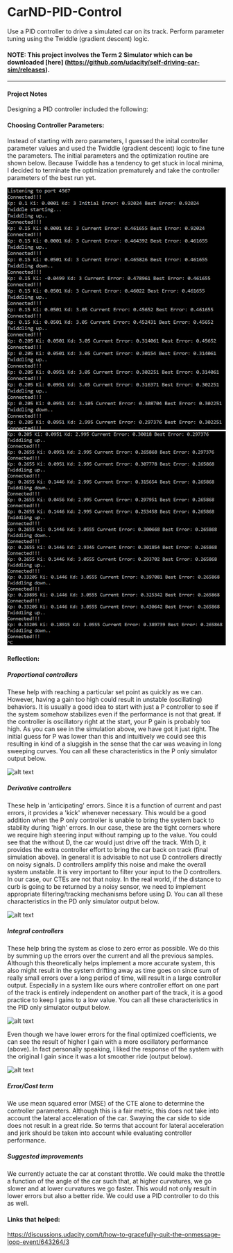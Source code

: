 # CarND-PID-Control
Use a PID controller to drive a simulated car on its track. Perform parameter tuning using the Twiddle (gradient descent) logic.

#### NOTE: This project involves the Term 2 Simulator which can be downloaded [here] (https://github.com/udacity/self-driving-car-sim/releases).

[//]: # (Image References)

[image1]: ./readme_media/optimizer1.png "Optimization Iterations 1"
[image2]: ./readme_media/optimizer2.png "Optimization Iterations 2"
[image3]: ./readme_media/ponly.gif "P only Simulation"
[image4]: ./readme_media/pdonly.gif "PD only Simulation"
[image5]: ./readme_media/result.gif "Final Simulation with optimized parameters"
[image6]: ./readme_media/pidbetter.gif "Final Simulation with manually tuned parameters"

---

#### Project Notes
Designing a PID controller included the following:

#### Choosing Controller Parameters:
Instead of starting with zero parameters, I guessed the inital controller parameter values and used the Twiddle (gradient descent) logic to fine tune the parameters. The initial parameters and the optimization routine are shown below. Because Twiddle has a tendency to get stuck in local minima, I decided to terminate the optimization prematurely and take the controller parameters of the best run yet.

![alt text][image1]
![alt text][image2]

#### Reflection:
##### Proportional controllers 
These help with reaching a particular set point as quickly as we can. However, having a gain too high could result in unstable (oscillating) behaviors. It is usually a good idea to start with just a P controller to see if the system somehow stabilizes even if the performance is not that great. If the controller is oscillatory right at the start, your P gain is probably too high. As you can see in the simulation above, we have got it just right. The initial guess for P was lower than this and intuitively we could see this resulting in kind of a sluggish in the sense that the car was weaving in long sweeping curves. You can all these characteristics in the P only simulator output below.

![alt text][image3]

##### Derivative controllers 
These help in 'anticipating' errors. Since it is a function of current and past errors, it provides a 'kick' whenever necessary. This would be a good addition when the P only controller is unable to bring the system back to stability during 'high' errors. In our case, these are the tight corners where we require high steering input without ramping up to the value. You could see that the without D, the car would just drive off the track. With D, it provides the extra controller effort to bring the car back on track (final simulation above). In general it is advisable to not use D controllers directly on noisy signals. D controllers amplify this noise and make the overall system unstable. It is very important to filter your input to the D controllers. In our case, our CTEs are not that noisy. In the real world, if the distance to curb is going to be returned by a noisy sensor, we need to implement appropriate filtering/tracking mechanisms before using D. You can all these characteristics in the PD only simulator output below.

![alt text][image4]

##### Integral controllers 
These help bring the system as close to zero error as possible. We do this by summing up the errors over the current and all the previous samples. Although this theoretically helps implement a more accurate system, this also might result in the system drifting away as time goes on since sum of really small errors over a long period of time, will result in a large controller output. Especially in a system like ours where controller effort on one part of the track is entirely independent on another part of the track, it is a good practice to keep I gains to a low value. You can all these characteristics in the PID only simulator output below. 

![alt text][image5]

Even though we have lower errors for the final optimized coefficients, we can see the result of higher I gain with a more oscillatory performance (above). In fact personally speaking, I liked the response of the system with the original I gain since it was a lot smoother ride (output below). 

![alt text][image6]

##### Error/Cost term 
We use mean squared error (MSE) of the CTE alone to determine the controller parameters. Although this is a fair metric, this does not take into account the lateral acceleration of the car. Swaying the car side to side does not result in a great ride. So terms that account for lateral acceleration and jerk should be taken into account while evaluating controller performance.

##### Suggested improvements
We currently actuate the car at constant throttle. We could make the throttle a function of the angle of the car such that, at higher curvatures, we go slower and at lower curvatures we go faster. This would not only result in lower errors but also a better ride. We could use a PID controller to do this as well.

#### Links that helped:

https://discussions.udacity.com/t/how-to-gracefully-quit-the-onmessage-loop-event/643264/3
